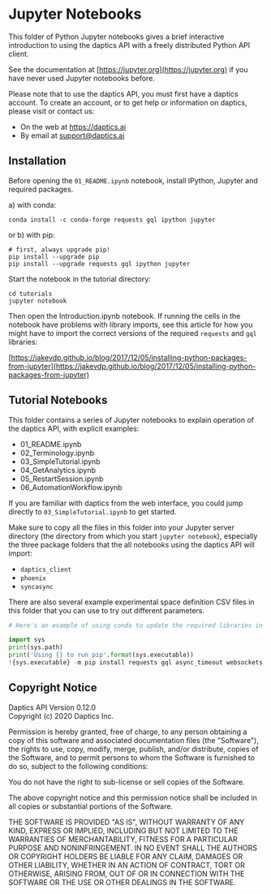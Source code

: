 # Jupyter Notebooks

This folder of Python Jupyter notebooks gives a brief interactive introduction
to using the daptics API with a freely distributed Python API client.

See the documentation at [https://jupyter.org](https://jupyter.org) if you have never used
Jupyter notebooks before.

Please note that to use the daptics API, you must first have a daptics account.
To create an account, or to get help or information on daptics, please visit or contact us:

* On the web at <a href="https://daptics.ai">https://daptics.ai    
* By email at [support@daptics.ai](mailto:support@daptics.ai)


## Installation

Before opening the `01_README.ipynb` notebook, install IPython, Jupyter and required packages.

a) with conda:

```
conda install -c conda-forge requests gql ipython jupyter
```

or b) with pip:

```
# first, always upgrade pip!
pip install --upgrade pip
pip install --upgrade requests gql ipython jupyter
```

Start the notebook in the tutorial directory:

```
cd tutorials
jupyter notebook
```

Then open the Introduction.ipynb notebook. If running the cells in the notebook have
problems with library imports, see this article for how you might have to import the
correct versions of the required `requests` and `gql` libraries:

[https://jakevdp.github.io/blog/2017/12/05/installing-python-packages-from-jupyter](https://jakevdp.github.io/blog/2017/12/05/installing-python-packages-from-jupyter)


## Tutorial Notebooks

This folder contains a series of Jupyter notebooks to explain operation of the daptics API, with explicit examples:

* 01_README.ipynb
* 02_Terminology.ipynb
* 03_SimpleTutorial.ipynb
* 04_GetAnalytics.ipynb
* 05_RestartSession.ipynb
* 06_AutomationWorkflow.ipynb

If you are familiar with daptics from the web interface, you could jump directly to `03_SimpleTutorial.ipynb` to get started.

Make sure to copy all the files in this folder into your
Jupyter server directory (the directory from which you start `jupyter notebook`), especially the three package folders that the all notebooks using the daptics API  will import:

* `daptics_client`
* `phoenix`
* `syncasync`

There are also several example experimental space definition CSV files in this
folder that you can use to try out different parameters.

```python
# Here's an example of using conda to update the required libraries in Jupyter-land.

import sys
print(sys.path)
print('Using {} to run pip'.format(sys.executable))
!{sys.executable} -m pip install requests gql async_timeout websockets
```

## Copyright Notice

Daptics API Version 0.12.0  
Copyright (c) 2020 Daptics Inc.

Permission is hereby granted, free of charge, to any person obtaining a copy of this software
and associated documentation files (the "Software"), the rights to use, copy, modify, merge,
publish, and/or distribute, copies of the Software, and to permit persons to whom the Software
is furnished to do so, subject to the following conditions:

You do not have the right to sub-license or sell copies of the Software.

The above copyright notice and this permission notice shall be included in all copies or
substantial portions of the Software.

THE SOFTWARE IS PROVIDED "AS IS", WITHOUT WARRANTY OF ANY KIND, EXPRESS OR IMPLIED, INCLUDING
BUT NOT LIMITED TO THE WARRANTIES OF MERCHANTABILITY, FITNESS FOR A PARTICULAR PURPOSE AND
NONINFRINGEMENT. IN NO EVENT SHALL THE AUTHORS OR COPYRIGHT HOLDERS BE LIABLE FOR ANY CLAIM,
DAMAGES OR OTHER LIABILITY, WHETHER IN AN ACTION OF CONTRACT, TORT OR OTHERWISE, ARISING FROM,
OUT OF OR IN CONNECTION WITH THE SOFTWARE OR THE USE OR OTHER DEALINGS IN THE SOFTWARE.
